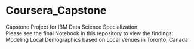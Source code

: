 # Coursera_Capstone
Capstone Project for IBM Data Science Specialization   
Please see the final Notebook in this repository to view the findings:  
Modeling Local Demographics based on Local Venues in Toronto, Canada  
